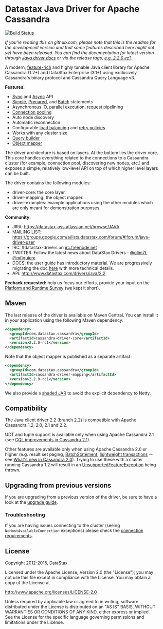 # Datastax Java Driver for Apache Cassandra

[![Build Status](https://travis-ci.org/datastax/java-driver.svg?branch=2.2)](https://travis-ci.org/datastax/java-driver)

*If you're reading this on github.com, please note that this is the readme
for the development version and that some features described here might
not yet have been released. You can find the documentation for latest
version through [Java driver
docs](http://datastax.github.io/java-driver/) or via the release tags,
[e.g.
2.2.0-rc1](https://github.com/datastax/java-driver/tree/2.2.0-rc1).*

A modern, [feature-rich](features/) and highly tunable Java client
library for Apache Cassandra (1.2+) and DataStax Enterprise (3.1+) using
exclusively Cassandra's binary protocol and Cassandra Query Language v3.

**Features:**

* [Sync][sync] and [Async][async] API
* [Simple][simple_st], [Prepared][prepared_st], and [Batch][batch_st] statements
* Asynchronous IO, parallel execution, request pipelining
* [Connection pooling][pool]
* Auto node discovery
* Automatic reconnection
* Configurable [load balancing][lbp] and [retry policies][retry_policy]
* Works with any cluster size
* [Query builder][query_builder]
* [Object mapper][mapper]


[sync]: http://docs.datastax.com/en/drivers/java/2.2/com/datastax/driver/core/Session.html#execute(com.datastax.driver.core.Statement)
[async]: http://docs.datastax.com/en/drivers/java/2.2/com/datastax/driver/core/Session.html#executeAsync(com.datastax.driver.core.Statement)
[simple_st]: http://docs.datastax.com/en/drivers/java/2.2/com/datastax/driver/core/SimpleStatement.html
[prepared_st]: http://docs.datastax.com/en/drivers/java/2.2/com/datastax/driver/core/Session.html#prepare(com.datastax.driver.core.RegularStatement)
[batch_st]: http://docs.datastax.com/en/drivers/java/2.2/com/datastax/driver/core/BatchStatement.html
[pool]: features/pooling/
[lbp]: http://docs.datastax.com/en/drivers/java/2.2/com/datastax/driver/core/policies/LoadBalancingPolicy.html
[retry_policy]: http://docs.datastax.com/en/drivers/java/2.2/com/datastax/driver/core/policies/RetryPolicy.html
[query_builder]: http://docs.datastax.com/en/drivers/java/2.2/com/datastax/driver/core/querybuilder/QueryBuilder.html
[mapper]: http://docs.datastax.com/en/drivers/java/2.2/com/datastax/driver/mapping/MappingManager.html

The driver architecture is based on layers. At the bottom lies the driver core.
This core handles everything related to the connections to a Cassandra
cluster (for example, connection pool, discovering new nodes, etc.) and exposes a simple,
relatively low-level API on top of which higher level layers can be built.

The driver contains the following modules:

- driver-core: the core layer.
- driver-mapping: the object mapper.
- driver-examples: example applications using the other modules which are
  only meant for demonstration purposes.

**Community:**

- JIRA: https://datastax-oss.atlassian.net/browse/JAVA
- MAILING LIST: https://groups.google.com/a/lists.datastax.com/forum/#!forum/java-driver-user
- IRC: #datastax-drivers on [irc.freenode.net](http://freenode.net)
- TWITTER: Follow the latest news about DataStax Drivers - [@olim7t](http://twitter.com/olim7t), [@mfiguiere](http://twitter.com/mfiguiere)
- DOCS: the [user guide](http://docs.datastax.com/en/developer/java-driver/2.2/java-driver/whatsNew2.html)
  has introductory material. We are progressively migrating the doc
  [here](features/) with more technical details.
- API: http://www.datastax.com/drivers/java/2.2

**Feeback requested:** help us focus our efforts, provide your input on the [Platform and Runtime Survey](http://goo.gl/forms/qwUE6qnL7U) (we kept it short).  


## Maven

The last release of the driver is available on Maven Central. You can install
it in your application using the following Maven dependency:

```xml
<dependency>
  <groupId>com.datastax.cassandra</groupId>
  <artifactId>cassandra-driver-core</artifactId>
  <version>2.2.0-rc1</version>
</dependency>
```

Note that the object mapper is published as a separate artifact:

```xml
<dependency>
  <groupId>com.datastax.cassandra</groupId>
  <artifactId>cassandra-driver-mapping</artifactId>
  <version>2.2.0-rc1</version>
</dependency>
```

We also provide a [shaded JAR](features/shaded_jar/)
to avoid the explicit dependency to Netty.

## Compatibility

The Java client driver 2.2 ([branch 2.2](https://github.com/datastax/java-driver/tree/2.2)) is compatible with Apache
Cassandra 1.2, 2.0, 2.1 and 2.2.

UDT and tuple support is available only when using Apache Cassandra 2.1 (see [CQL improvements in Cassandra 2.1](http://www.datastax.com/dev/blog/cql-in-2-1)).

Other features are available only when using Apache Cassandra 2.0 or higher (e.g. result set paging,
[BatchStatement](https://github.com/datastax/java-driver/blob/2.1/driver-core/src/main/java/com/datastax/driver/core/BatchStatement.java), 
[lightweight transactions](http://www.datastax.com/documentation/cql/3.1/cql/cql_using/use_ltweight_transaction_t.html) 
-- see [What's new in Cassandra 2.0](http://www.datastax.com/documentation/cassandra/2.0/cassandra/features/features_key_c.html)). 
Trying to use these with a cluster running Cassandra 1.2 will result in 
an [UnsupportedFeatureException](https://github.com/datastax/java-driver/blob/2.1/driver-core/src/main/java/com/datastax/driver/core/exceptions/UnsupportedFeatureException.java) being thrown.


## Upgrading from previous versions

If you are upgrading from a previous version of the driver, be sure to have a look at
the [upgrade guide](/upgrade_guide/).


### Troubleshooting

If you are having issues connecting to the cluster (seeing `NoHostAvailableConnection` exceptions) please check the 
[connection requirements](https://github.com/datastax/java-driver/wiki/Connection-requirements).


## License
Copyright 2012-2015, DataStax

Licensed under the Apache License, Version 2.0 (the "License");
you may not use this file except in compliance with the License.
You may obtain a copy of the License at

http://www.apache.org/licenses/LICENSE-2.0

Unless required by applicable law or agreed to in writing, software
distributed under the License is distributed on an "AS IS" BASIS,
WITHOUT WARRANTIES OR CONDITIONS OF ANY KIND, either express or implied.
See the License for the specific language governing permissions and
limitations under the License.
